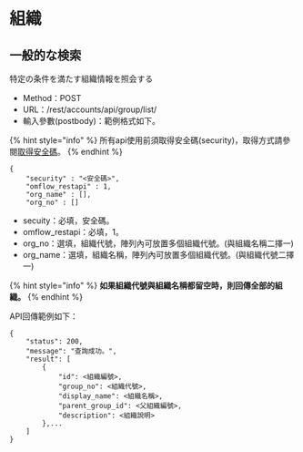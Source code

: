 # 組織

## 一般的な検索

特定の条件を満たす組織情報を照会する

* Method：POST
* URL：/rest/accounts/api/group/list/
* 輸入參數\(postbody\)：範例格式如下。

{% hint style="info" %}
所有api使用前須取得安全碼\(security\)，取得方式請參閱[取得安全碼](an-quan-ma.md)。
{% endhint %}

```text
{
	"security" : "<安全碼>",
	"omflow_restapi" : 1,
	"org_name" : [],
	"org_no" : []

```

* secuity：必填，安全碼。
* omflow\_restapi：必填，1。
* org\_no：選填，組織代號，陣列內可放置多個組織代號。\(與組織名稱二擇一\)
* org\_name：選填，組織名稱，陣列內可放置多個組織代號。\(與組織代號二擇一\)

{% hint style="info" %}
**如果組織代號與組織名稱都留空時，則回傳全部的組織。**
{% endhint %}

API回傳範例如下：

```text
{
    "status": 200,
    "message": "查詢成功。",
    "result": [
        {
            "id": <組織編號>,
            "group_no": <組織代號>,
            "display_name": <組織名稱>,
            "parent_group_id": <父組織編號>,
            "description": <組織說明>
        },...
    ]
}
```

